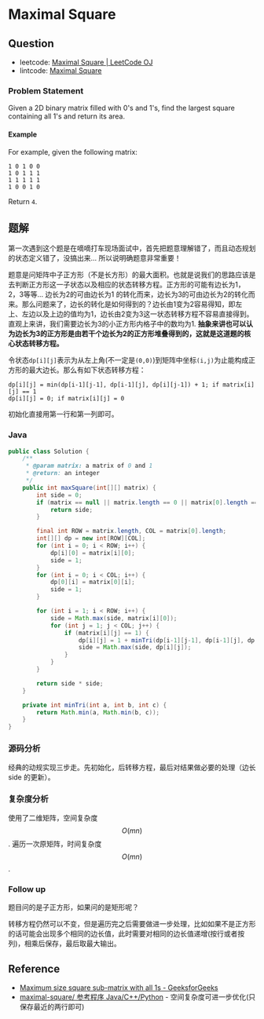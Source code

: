 # Maximal Square

## Question

- leetcode: [Maximal Square | LeetCode OJ](https://leetcode.com/problems/maximal-square/)
- lintcode: [Maximal Square](http://www.lintcode.com/en/problem/maximal-square/)

### Problem Statement

Given a 2D binary matrix filled with 0's and 1's, find the largest square
containing all 1's and return its area.

#### Example

For example, given the following matrix:



    1 0 1 0 0
    1 0 1 1 1
    1 1 1 1 1
    1 0 0 1 0


Return `4`.

## 题解

第一次遇到这个题是在嘀嘀打车现场面试中，首先把题意理解错了，而且动态规划的状态定义错了，没搞出来... 所以说明确题意非常重要！

题意是问矩阵中子正方形（不是长方形）的最大面积。也就是说我们的思路应该是去判断正方形这一子状态以及相应的状态转移方程。正方形的可能有边长为1，2，3等等... 边长为2的可由边长为1 的转化而来，边长为3的可由边长为2的转化而来。那么问题来了，边长的转化是如何得到的？边长由1变为2容易得知，即左上、左边以及上边的值均为1，边长由2变为3这一状态转移方程不容易直接得到。直观上来讲，我们需要边长为3的小正方形内格子中的数均为1. **抽象来讲也可以认为边长为3的正方形是由若干个边长为2的正方形堆叠得到的，这就是这道题的核心状态转移方程。**

令状态`dp[i][j]`表示为从左上角(不一定是`(0,0)`)到矩阵中坐标`(i,j)`为止能构成正方形的最大边长。那么有如下状态转移方程：

```
dp[i][j] = min(dp[i-1][j-1], dp[i-1][j], dp[i][j-1]) + 1; if matrix[i][j] == 1
dp[i][j] = 0; if matrix[i][j] = 0
```

初始化直接用第一行和第一列即可。

### Java

```java
public class Solution {
    /**
     * @param matrix: a matrix of 0 and 1
     * @return: an integer
     */
    public int maxSquare(int[][] matrix) {
        int side = 0;
        if (matrix == null || matrix.length == 0 || matrix[0].length == 0) {
            return side;
        }

        final int ROW = matrix.length, COL = matrix[0].length;
        int[][] dp = new int[ROW][COL];
        for (int i = 0; i < ROW; i++) {
            dp[i][0] = matrix[i][0];
            side = 1;
        }
        for (int i = 0; i < COL; i++) {
            dp[0][i] = matrix[0][i];
            side = 1;
        }

        for (int i = 1; i < ROW; i++) {
            side = Math.max(side, matrix[i][0]);
            for (int j = 1; j < COL; j++) {
                if (matrix[i][j] == 1) {
                    dp[i][j] = 1 + minTri(dp[i-1][j-1], dp[i-1][j], dp[i][j-1]);
                    side = Math.max(side, dp[i][j]);
                }
            }
        }

        return side * side;
    }

    private int minTri(int a, int b, int c) {
        return Math.min(a, Math.min(b, c));
    }
}
```

### 源码分析

经典的动规实现三步走。先初始化，后转移方程，最后对结果做必要的处理（边长 side 的更新）。

### 复杂度分析

使用了二维矩阵，空间复杂度 $$O(mn)$$. 遍历一次原矩阵，时间复杂度 $$O(mn)$$.

### Follow up

题目问的是子正方形，如果问的是矩形呢？

转移方程仍然可以不变，但是遍历完之后需要做进一步处理，比如如果不是正方形的话可能会出现多个相同的边长值，此时需要对相同的边长值递增(按行或者按列)，相乘后保存，最后取最大输出。

## Reference

- [Maximum size square sub-matrix with all 1s - GeeksforGeeks](http://www.geeksforgeeks.org/maximum-size-sub-matrix-with-all-1s-in-a-binary-matrix/)
- [maximal-square/ 参考程序 Java/C++/Python](http://www.jiuzhang.com/solutions/maximal-square/) - 空间复杂度可进一步优化(只保存最近的两行即可)
